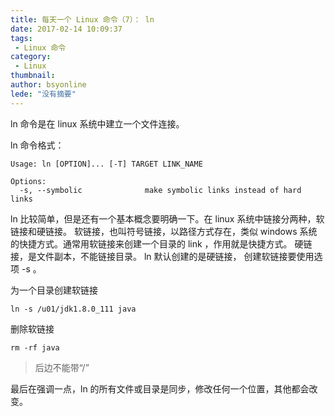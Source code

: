 ```yaml
---
title: 每天一个 Linux 命令（7）： ln
date: 2017-02-14 10:09:37
tags:
 - Linux 命令
category: 
 - Linux
thumbnail: 
author: bsyonline
lede: "没有摘要"
---
```


ln 命令是在 linux 系统中建立一个文件连接。

<!-- more -->

ln 命令格式：

```
Usage: ln [OPTION]... [-T] TARGET LINK_NAME

Options:
  -s, --symbolic              make symbolic links instead of hard links
```

ln 比较简单，但是还有一个基本概念要明确一下。在 linux 系统中链接分两种，软链接和硬链接。
软链接，也叫符号链接，以路径方式存在，类似 windows 系统的快捷方式。通常用软链接来创建一个目录的 link ，作用就是快捷方式。
硬链接，是文件副本，不能链接目录。
ln 默认创建的是硬链接， 创建软链接要使用选项 -s 。

为一个目录创建软链接
```
ln -s /u01/jdk1.8.0_111 java
```

删除软链接
```
rm -rf java
```
>后边不能带“/”

最后在强调一点，ln 的所有文件或目录是同步，修改任何一个位置，其他都会改变。

